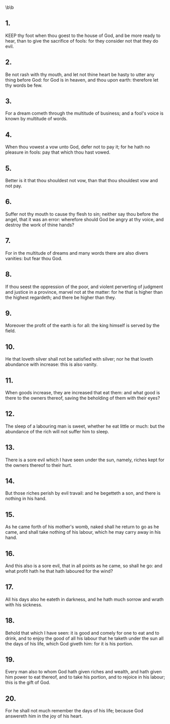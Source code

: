 \b\b
## 1.
KEEP thy foot when thou goest to the house of God, and be more ready to hear, than to give the sacrifice of fools: for they consider not that they do evil.
## 2.
Be not rash with thy mouth, and let not thine heart be hasty to utter any thing before God: for God is in heaven, and thou upon earth: therefore let thy words be few.
## 3.
For a dream cometh through the multitude of business; and a fool's voice is known by multitude of words.
## 4.
When thou vowest a vow unto God, defer not to pay it; for he hath no pleasure in fools: pay that which thou hast vowed.
## 5.
Better is it that thou shouldest not vow, than that thou shouldest vow and not pay.
## 6.
Suffer not thy mouth to cause thy flesh to sin; neither say thou before the angel, that it was an error: wherefore should God be angry at thy voice, and destroy the work of thine hands?
## 7.
For in the multitude of dreams and many words there are also divers vanities: but fear thou God.
## 8.
If thou seest the oppression of the poor, and violent perverting of judgment and justice in a province, marvel not at the matter: for he that is higher than the highest regardeth; and there be higher than they.
## 9.
Moreover the profit of the earth is for all: the king himself is served by the field.
## 10.
He that loveth silver shall not be satisfied with silver; nor he that loveth abundance with increase: this is also vanity.
## 11.
When goods increase, they are increased that eat them: and what good is there to the owners thereof, saving the beholding of them with their eyes?
## 12.
The sleep of a labouring man is sweet, whether he eat little or much: but the abundance of the rich will not suffer him to sleep.
## 13.
There is a sore evil which I have seen under the sun, namely, riches kept for the owners thereof to their hurt.
## 14.
But those riches perish by evil travail: and he begetteth a son, and there is nothing in his hand.
## 15.
As he came forth of his mother's womb, naked shall he return to go as he came, and shall take nothing of his labour, which he may carry away in his hand.
## 16.
And this also is a sore evil, that in all points as he came, so shall he go: and what profit hath he that hath laboured for the wind?
## 17.
All his days also he eateth in darkness, and he hath much sorrow and wrath with his sickness.
## 18.
Behold that which I have seen: it is good and comely for one to eat and to drink, and to enjoy the good of all his labour that he taketh under the sun all the days of his life, which God giveth him: for it is his portion.
## 19.
Every man also to whom God hath given riches and wealth, and hath given him power to eat thereof, and to take his portion, and to rejoice in his labour; this is the gift of God.
## 20.
For he shall not much remember the days of his life; because God answereth him in the joy of his heart.
